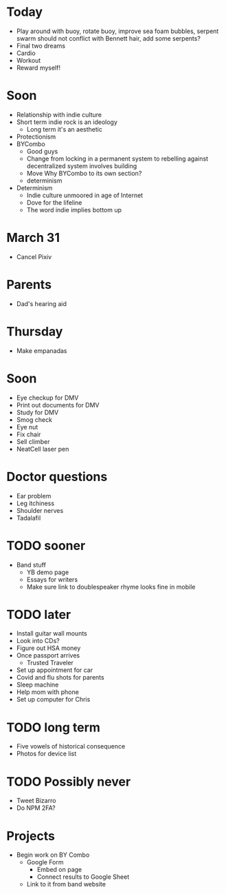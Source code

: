 # Today
* Play around with buoy, rotate buoy, improve sea foam bubbles, serpent swarm should not conflict with Bennett hair, add some serpents?
* Final two dreams
* Cardio
* Workout
* Reward myself!

# Soon
* Relationship with indie culture
* Short term indie rock is an ideology
    * Long term it's an aesthetic
* Protectionism
* BYCombo
    * Good guys
    * Change from locking in a permanent system to rebelling against decentralized system involves building
    * Move Why BYCombo to its own section?
    * determinism
* Determinism
    * Indie culture unmoored in age of Internet
    * Dove for the lifeline
    * The word indie implies bottom up

# March 31
* Cancel Pixiv

# Parents
* Dad's hearing aid

# Thursday
* Make empanadas

# Soon
* Eye checkup for DMV
* Print out documents for DMV
* Study for DMV
* Smog check
* Eye nut
* Fix chair
* Sell climber
* NeatCell laser pen

# Doctor questions
* Ear problem
* Leg itchiness
* Shoulder nerves
* Tadalafil

# TODO sooner
* Band stuff
    * YB demo page
    * Essays for writers
    * Make sure link to doublespeaker rhyme looks fine in mobile

# TODO later
* Install guitar wall mounts
* Look into CDs?
* Figure out HSA money
* Once passport arrives
    * Trusted Traveler
* Set up appointment for car
* Covid and flu shots for parents
* Sleep machine
* Help mom with phone
* Set up computer for Chris

# TODO long term
* Five vowels of historical consequence
* Photos for device list

# TODO Possibly never
* Tweet Bizarro
* Do NPM 2FA?

# Projects
* Begin work on BY Combo
    * Google Form
        * Embed on page
        * Connect results to Google Sheet
    * Link to it from band website